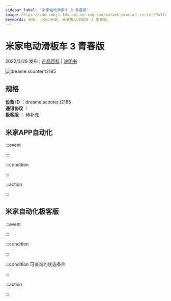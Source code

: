 ```yaml
---
sidebar_label: '米家电动滑板车 3 青春版'
image: https://cdn.cnbj1.fds.api.mi-img.com/iotweb-product-center/9a1fca6cf6ed8d007ac807b6ab42cda5_1638240616820.png?GalaxyAccessKeyId=AKVGLQWBOVIRQ3XLEW&Expires=9223372036854775807&Signature=jcKalR1m5oxNyP7RHsAz3uyS8Tc=
keywords: 米家, 小米/米家, 米家电动滑板车 3 青春版, 
---
```

# 米家电动滑板车 3 青春版

2022/3/28 发布 | [产品百科](https://home.mi.com/webapp/content/baike/product/index.html?model=dreame.scooter.t2185/) | [说明书](https://home.mi.com/views/introduction.html?model=dreame.scooter.t2185&region=cn)

![dreame.scooter.t2185](https://cdn.cnbj1.fds.api.mi-img.com/iotweb-product-center/9a1fca6cf6ed8d007ac807b6ab42cda5_1638240616820.png?GalaxyAccessKeyId=AKVGLQWBOVIRQ3XLEW&Expires=9223372036854775807&Signature=jcKalR1m5oxNyP7RHsAz3uyS8Tc=)

## 规格  
> 
**设备 ID** ：dreame.scooter.t2185  
**通讯协议** ：  
**极客版**  ： 待补充 


## 米家APP自动化  

:::event  

:::

:::condition  

:::

:::action   

:::

## 米家自动化极客版  

:::event  

:::

:::condition  

:::

:::condition 可查询的状态条件  

:::

:::action  

:::

        
